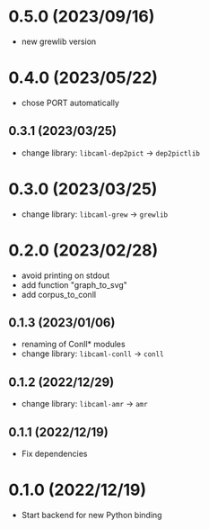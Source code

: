 # 0.5.0 (2023/09/16)
  - new grewlib version

# 0.4.0 (2023/05/22)
  - chose PORT automatically

## 0.3.1 (2023/03/25)
  - change library: `libcaml-dep2pict` &rarr; `dep2pictlib`

# 0.3.0 (2023/03/25)
  - change library: `libcaml-grew` &rarr; `grewlib`

# 0.2.0 (2023/02/28)
  - avoid printing on stdout
  - add function "graph_to_svg"
  - add corpus_to_conll

## 0.1.3 (2023/01/06)
  - renaming of Conll* modules
  - change library: `libcaml-conll` &rarr; `conll`

## 0.1.2 (2022/12/29)
  - change library: `libcaml-amr` &rarr; `amr`

## 0.1.1 (2022/12/19)
  - Fix dependencies

# 0.1.0 (2022/12/19)
  - Start backend for new Python binding
